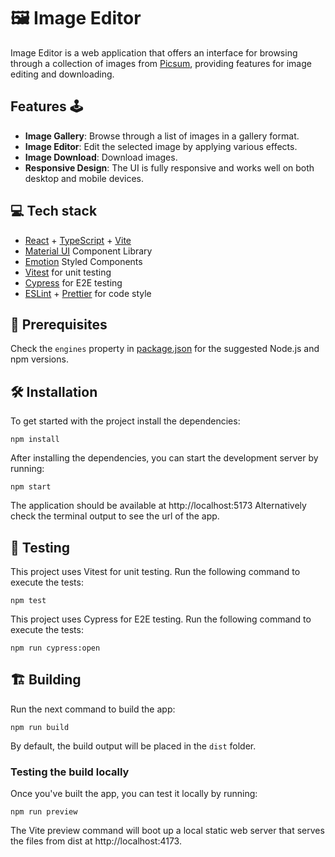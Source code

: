 # :framed_picture: Image Editor

Image Editor is a web application that offers an interface for browsing through a collection of images from [Picsum](https://picsum.photos/), providing features for image editing and downloading.

## Features :joystick:

-   **Image Gallery**: Browse through a list of images in a gallery format.
-   **Image Editor**: Edit the selected image by applying various effects.
-   **Image Download**: Download images.
-   **Responsive Design**: The UI is fully responsive and works well on both desktop and mobile devices.

## :computer: Tech stack

-   [React](https://react.dev/) + [TypeScript](https://www.typescriptlang.org/) + [Vite](https://vitejs.dev/)
-   [Material UI](https://mui.com/) Component Library
-   [Emotion](https://emotion.sh/docs/styled) Styled Components
-   [Vitest](https://vitest.dev/) for unit testing
-   [Cypress](https://www.cypress.io/) for E2E testing
-   [ESLint](https://eslint.org/) + [Prettier](https://prettier.io/) for code style

## :page_facing_up: Prerequisites

Check the `engines` property in [package.json](package.json) for the suggested Node.js and npm versions.

## :hammer_and_wrench: Installation

To get started with the project install the dependencies:

```
npm install
```

After installing the dependencies, you can start the development server by running:

```
npm start
```

The application should be available at http://localhost:5173
Alternatively check the terminal output to see the url of the app.

## :hammer: Testing

This project uses Vitest for unit testing. Run the following command to execute the tests:

```
npm test
```

This project uses Cypress for E2E testing. Run the following command to execute the tests:

```
npm run cypress:open
```

## :building_construction: Building

Run the next command to build the app:

```
npm run build
```

By default, the build output will be placed in the `dist` folder.

### Testing the build locally

Once you've built the app, you can test it locally by running:

```
npm run preview
```

The Vite preview command will boot up a local static web server that serves the files from dist at http://localhost:4173.
